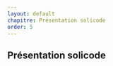 ```yaml
---
layout: default
chapitre: Présentation solicode
order: 5
---
```


## Présentation solicode
<!-- new slide -->